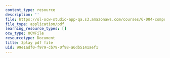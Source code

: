 ```yaml
---
content_type: resource
description: ''
file: https://ol-ocw-studio-app-qa.s3.amazonaws.com/courses/6-004-computation-structures-spring-2017/99e1adf0f979cb790f98a6db5141aef1_luHnuoDkAtU.pdf
file_type: application/pdf
learning_resource_types: []
ocw_type: OCWFile
resourcetype: Document
title: 3play pdf file
uid: 99e1adf0-f979-cb79-0f98-a6db5141aef1
---
```

